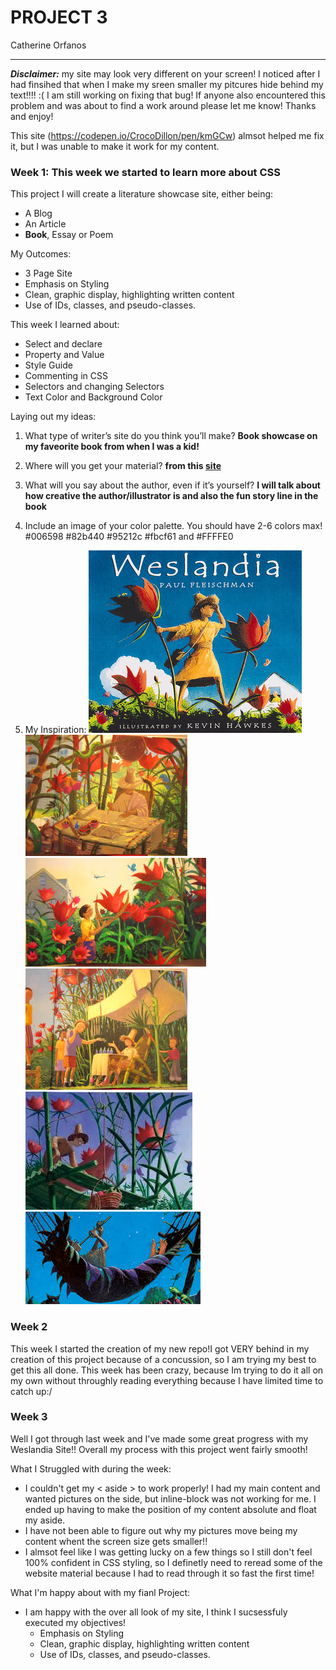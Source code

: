 # **PROJECT 3**
Catherine Orfanos
___
***Disclaimer:*** my site may look very different on your screen! I noticed after I had finsihed that when I make my sreen smaller my pitcures hide behind my text!!!! :( I am still working on fixing that bug! If anyone also encountered this problem and was about to find a work around please let me know! Thanks and enjoy!

This site (https://codepen.io/CrocoDillon/pen/kmGCw) almsot helped me fix it, but I was unable to make it work for my content. 

### **Week 1:** This week we started to learn more about CSS

This project I will create a literature showcase site, either being:
- A Blog
- An Article
- **Book**, Essay or Poem

My Outcomes:
- 3 Page Site
- Emphasis on Styling
- Clean, graphic display, highlighting written content
- Use of IDs, classes, and pseudo-classes.

This week I learned about:
- Select and declare
- Property and Value
- Style Guide
- Commenting in CSS
- Selectors and changing Selectors
- Text Color and Background Color

Laying out my ideas:
1. What type of writer’s site do you think you’ll make? **Book showcase on my faveorite book from when I was a kid!**
2. Where will you get your material? **from this [site](http://www.umich.edu/~childlit/Weslandia/WESTframeset1.htm)**
3. What will you say about the author, even if it’s yourself? **I will talk about how creative the author/illustrator is and also the fun story line in the book**
4. Include an image of your color palette. You should have 2-6 colors max! #006598 #82b440 #95212c #fbcf61 and #FFFFE0

5. My Inspiration:
![COVER](./Images/COVER.png)![DESK](./Images/DESK.jpeg)![FLOWER](./Images/FLOWER.jpeg)![FRIENDS](./Images/FRIENDS.jpeg)![LOFT](./Images/LOFT.jpeg)![MUSIC](./Images/MUSIC.jpeg)

### **Week 2**
This week I started the creation of my new repo!I got VERY behind in my creation of this project because of a concussion, so I am trying my best to get this all done. This week has been crazy, because Im trying to do it all on my own without throughly reading everything because I have limited time to catch up:/

### **Week 3**
Well I got through last week and I've made some great progress with my Weslandia Site!! Overall my process with this project went fairly smooth!

What I Struggled with during the week:
- I couldn't get my < aside > to work properly! I had my main content and wanted pictures on the side, but inline-block was not working for me. I ended up having to make the position of my content absolute and float my aside.
- I have not been able to figure out why my pictures move being my content whent the screen size gets smaller!!
- I almsot feel like I was getting lucky on a few things so I still don't feel 100% confident in CSS styling, so I definetly need to reread some of the website material because I had to read through it so fast the first time!


What I'm happy about with my fianl Project:
- I am happy with the over all look of my site, I think I sucsessfuly executed my objectives!
  - Emphasis on Styling
  - Clean, graphic display, highlighting written content
  - Use of IDs, classes, and pseudo-classes.
